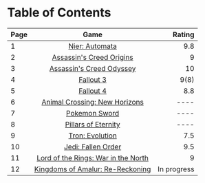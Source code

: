 # Table of Contents

| **Page**  |                         **Game**                     | **Rating**  |
| ----------|:----------------------------------------------------:| -----------:|
|     1     | [Nier: Automata](1-NierAutomata)                     |     9.8     |
|     2     | [Assassin's Creed Origins](2-ACOrigins)              |      9      |
|     3     | [Assassin's Creed Odyssey](3-ACOdyssey)              |     10      |
|     4     | [Fallout 3](4-FO3)                                   |     9(8)    |
|     5     | [Fallout 4](5-FO4)                                   |     8.8     |
|     6     | [Animal Crossing: New Horizons](6-ACNH)              |    ----     |
|     7     | [Pokemon Sword](7-Sword)                             |    ----     |
|     8     | [Pillars of Eternity](8-POE)                         |    ----     |
|     9     | [Tron: Evolution](9-Tron)                            |     7.5     |
|    10     | [Jedi: Fallen Order](10-JFO)                         |     9.5     |
|    11     | [Lord of the Rings: War in the North](11-WarInNorth) |      9      |
|    12     | [Kingdoms of Amalur: Re-Reckoning](12-Amalur)        |     In progress     |